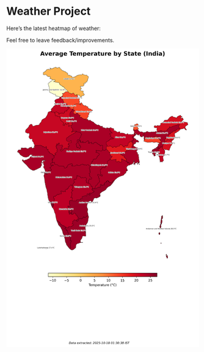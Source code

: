 # Weather Project

Here’s the latest heatmap of weather:

Feel free to leave feedback/improvements.

![India Heatmap](docs/assets/india_heatmap.png?v=F2A069)
